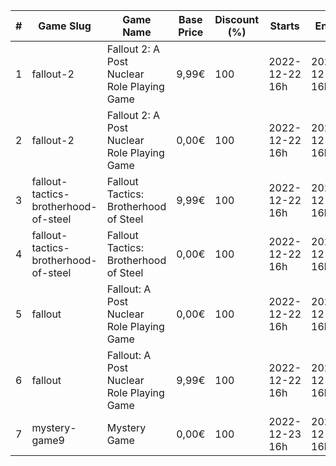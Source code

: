 |#|Game Slug|Game Name|Base Price|Discount (%)|Starts|Ends|
|---|---|---|---|---|---|---|
|1|fallout-2|Fallout 2: A Post Nuclear Role Playing Game|9,99€|100|2022-12-22 16h|2022-12-23 16h|
|2|fallout-2|Fallout 2: A Post Nuclear Role Playing Game|0,00€|100|2022-12-22 16h|2022-12-23 16h|
|3|fallout-tactics-brotherhood-of-steel|Fallout Tactics: Brotherhood of Steel|9,99€|100|2022-12-22 16h|2022-12-23 16h|
|4|fallout-tactics-brotherhood-of-steel|Fallout Tactics: Brotherhood of Steel|0,00€|100|2022-12-22 16h|2022-12-23 16h|
|5|fallout|Fallout: A Post Nuclear Role Playing Game|0,00€|100|2022-12-22 16h|2022-12-23 16h|
|6|fallout|Fallout: A Post Nuclear Role Playing Game|9,99€|100|2022-12-22 16h|2022-12-23 16h|
|7|mystery-game9|Mystery Game|0,00€|100|2022-12-23 16h|2022-12-24 16h|
